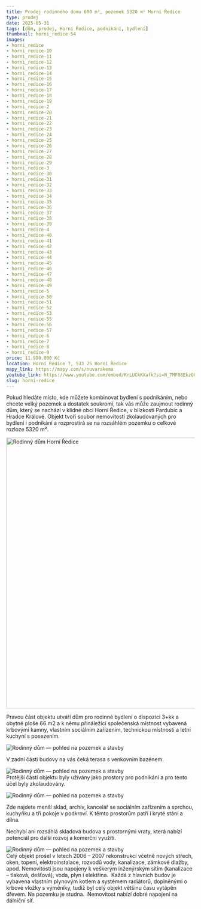 ```yaml
---
title: Prodej rodinného domu 600 m², pozemek 5320 m² Horní Ředice
type: prodej
date: 2025-05-31
tags: [dům, prodej, Horní Ředice, podnikání, bydlení]
thumbnail: horni_redice-54
images:
- horni_redice
- horni_redice-10
- horni_redice-11
- horni_redice-12
- horni_redice-13
- horni_redice-14
- horni_redice-15
- horni_redice-16
- horni_redice-17
- horni_redice-18
- horni_redice-19
- horni_redice-2
- horni_redice-20
- horni_redice-21
- horni_redice-22
- horni_redice-23
- horni_redice-24
- horni_redice-25
- horni_redice-26
- horni_redice-27
- horni_redice-28
- horni_redice-29
- horni_redice-3
- horni_redice-30
- horni_redice-31
- horni_redice-32
- horni_redice-33
- horni_redice-34
- horni_redice-35
- horni_redice-36
- horni_redice-37
- horni_redice-38
- horni_redice-39
- horni_redice-4
- horni_redice-40
- horni_redice-41
- horni_redice-42
- horni_redice-43
- horni_redice-44
- horni_redice-45
- horni_redice-46
- horni_redice-47
- horni_redice-48
- horni_redice-49
- horni_redice-5
- horni_redice-50
- horni_redice-51
- horni_redice-52
- horni_redice-53
- horni_redice-55
- horni_redice-56
- horni_redice-57
- horni_redice-6
- horni_redice-7
- horni_redice-8
- horni_redice-9
price: 11.990.000 Kč
location: Horní Ředice 7, 533 75 Horní Ředice
mapy_link: https://mapy.com/s/nuvarakema
youtube_link: https://www.youtube.com/embed/KrLUCkKXafk?si=N_TMF08EkzQ0sYuS
slug: horni-redice
---
```


Pokud hledáte místo, kde můžete kombinovat bydlení s podnikáním, nebo chcete velký pozemek a dostatek soukromí, tak vás může zaujmout rodinný dům, který se nachází v klidné obci Horní Ředice, v blízkosti Pardubic a Hradce Králové. Objekt tvoří soubor nemovitostí zkolaudovaných pro bydlení i podnikání a rozprostírá se na rozsáhlém pozemku o celkové rozloze 5320 m².

<img src="https://res.cloudinary.com/dgnpeadbj/image/upload/v1754508108/horni_redice-9.jpg" title="" alt="Rodinný dům Horní Ředice" width="721">

Pravou část objektu utváří dům pro rodinné bydlení o dispozici 3+kk a obytné ploše 66 m2 a k němu přináležící společenská místnost vybavená krbovými kamny, vlastním sociálním zařízením, technickou místností a letní kuchyní s posezením.

![Rodinný dům — pohled na pozemek a stavby](https://res.cloudinary.com/dgnpeadbj/image/upload/v1754508166/horni_redice-50.jpg)

 V zadní části budovy na  vás čeká terasa s venkovním bazénem.

![Rodinný dům — pohled na pozemek a stavby](https://res.cloudinary.com/dgnpeadbj/image/upload/v1754508166/horni_redice-45.jpg)    
Protější části objektu byly užívány jako prostory pro podnikání a pro tento účel byly zkolaudovány. 

![Rodinný dům — pohled na pozemek a stavby](https://res.cloudinary.com/dgnpeadbj/image/upload/v1754508166/horni_redice-48.jpg)

Zde najdete menší sklad, archív, kancelář se sociálním zařízením a sprchou, kuchyňku a tři pokoje v podkroví. K těmto prostorům patří i kryté stání a dílna.

Nechybí ani rozsáhlá skladová budova s prostornými vraty, která nabízí potenciál pro další rozvoj a komerční využití.

![Rodinný dům — pohled na pozemek a stavby](https://res.cloudinary.com/dgnpeadbj/image/upload/v1754508166/horni_redice-55.jpg)   
Celý objekt prošel v letech 2006 – 2007 rekonstrukcí včetně nových střech, oken, topení, elektroinstalace, rozvodů vody, kanalizace, zámkové dlažby, apod. Nemovitosti jsou napojeny k veškerým inženýrským sítím (kanalizace – tlaková, dešťová), voda, plyn i elektřina. 
    ‌
Každá z hlavních budov je vybavena vlastním plynovým kotlem a systémem radiátorů, doplněnými o krbové vložky s výměníky, tudíž byl celý objekt většinu času vytápěn dřevem. Na pozemku je studna.
    ‌
Nemovitost nabízí dobré napojení na dálniční síť.
